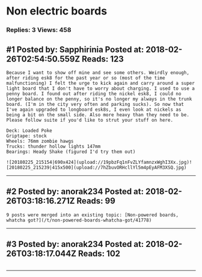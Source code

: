 # Non electric boards

### Replies: 3 Views: 458

## \#1 Posted by: Sapphirinia Posted at: 2018-02-26T02:54:50.559Z Reads: 123

```
Because I want to show off mine and see some others. Weirdly enough, after riding esk8 for the past year or so (most of the time malfunctioning) I felt the urge to kick again and carry around a super light board that I don't have to worry about charging. I used to use a penny board. I found out after riding the nickel esk8, I could no longer balance on the penny, so it's no longer my always in the trunk board. (I'm in the city very often and parking sucks). So now that I've again upgraded to longboard esk8s, I even look at nickels as being a bit on the small side. Also more heavy than they need to be. Please follow suite if you'd like to strut your stuff on here.

Deck: Loaded Poke
Griptape: stock
Wheels: 76mm zombie hawgs
Trucks: thunder hollow lights 147mm
Bearings: Heady Shake (figured I'd try them out)

![20180225_215154|690x424](upload://19pbzFq1nFvZLYfamnzxWghI3Xx.jpg)![20180225_215239|415x500](upload://7hZbuvORHcllYl5m4pEyAFM3XSQ.jpg)
```

---
## \#2 Posted by: anorak234 Posted at: 2018-02-26T03:18:16.271Z Reads: 99

```
9 posts were merged into an existing topic: [Non-powered boards, whatcha got?](/t/non-powered-boards-whatcha-got/41778)
```

---
## \#3 Posted by: anorak234 Posted at: 2018-02-26T03:18:17.044Z Reads: 102

```

```

---
